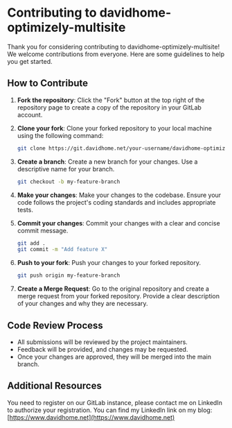 # Contributing to davidhome-optimizely-multisite

Thank you for considering contributing to davidhome-optimizely-multisite! We welcome contributions from everyone. Here are some guidelines to help you get started.

## How to Contribute

1. **Fork the repository**: Click the "Fork" button at the top right of the repository page to create a copy of the repository in your GitLab account.

2. **Clone your fork**: Clone your forked repository to your local machine using the following command:
    ```sh
    git clone https://git.davidhome.net/your-username/davidhome-optimizely-multisite.git
    ```

3. **Create a branch**: Create a new branch for your changes. Use a descriptive name for your branch.
    ```sh
    git checkout -b my-feature-branch
    ```

4. **Make your changes**: Make your changes to the codebase. Ensure your code follows the project's coding standards and includes appropriate tests.

5. **Commit your changes**: Commit your changes with a clear and concise commit message.
    ```sh
    git add .
    git commit -m "Add feature X"
    ```

6. **Push to your fork**: Push your changes to your forked repository.
    ```sh
    git push origin my-feature-branch
    ```

7. **Create a Merge Request**: Go to the original repository and create a merge request from your forked repository. Provide a clear description of your changes and why they are necessary.

## Code Review Process

- All submissions will be reviewed by the project maintainers.
- Feedback will be provided, and changes may be requested.
- Once your changes are approved, they will be merged into the main branch.

## Additional Resources

You need to register on our GitLab instance, please contact me on LinkedIn to authorize your registration. You can find my LinkedIn link on my blog: [https://www.davidhome.net](https://www.davidhome.net)
